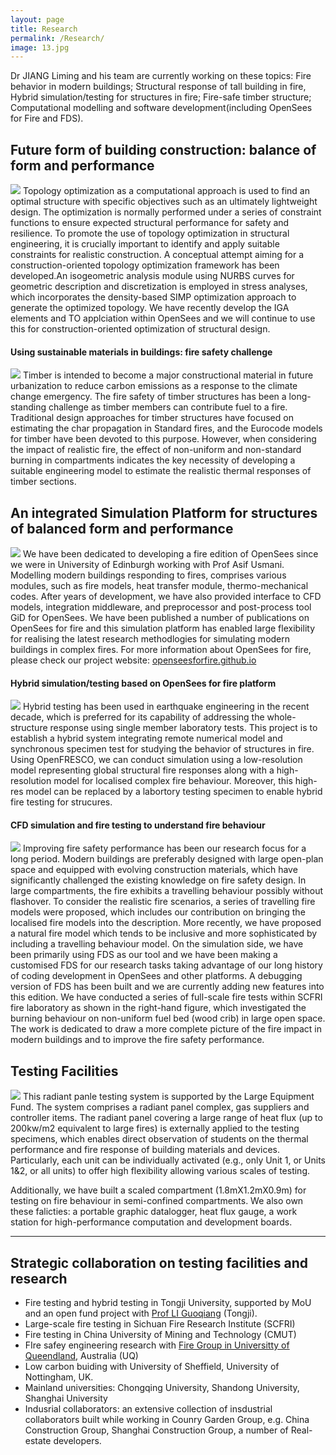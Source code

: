 ```yaml
---
layout: page
title: Research
permalink: /Research/
image: 13.jpg
---
```


Dr JIANG Liming and his team are currently working on these topics: Fire behavior in modern buildings; Structural response of tall building in fire, Hybrid simulation/testing for structures in fire; Fire-safe timber structure; Computational modelling and software development(including OpenSees for Fire and FDS).

## Future form of building construction: balance of form and performance
![]({{site.baseurl}}/images/optimization.png)
Topology optimization as a computational approach is used to find an optimal structure with specific objectives such as an ultimately lightweight design. The optimization is normally performed under a series of constraint functions to ensure expected structural performance for safety and resilience. To promote the use of topology optimization in structural engineering, it is crucially important to identify and apply suitable constraints for realistic construction. A conceptual attempt aiming for a construction-oriented topology optimization framework has been developed.An isogeometric analysis module using NURBS curves for geometric description and discretization is employed in stress analyses, which incorporates the density-based SIMP optimization approach to generate the optimized topology. We have recently develop the IGA elements and TO applciation within OpenSees and we will continue to use this for construction-oriented optimization of structural design.

#### Using sustainable materials in buildings: fire safety challenge
![]({{site.baseurl}}/images/timber.jpg)
Timber is intended to become a major constructional material in future urbanization to reduce carbon emissions as a response to the climate change emergency. The fire safety of timber structures has been a long-standing challenge as timber members can contribute fuel to a fire. Traditional design approaches for timber structures have focused on estimating the char propagation in Standard fires, and the Eurocode models for timber have been devoted to this purpose. However, when considering the impact of realistic fire, the effect of non-uniform and non-standard burning in compartments indicates the key necessity of developing a suitable engineering model to estimate the realistic thermal responses of timber sections. 


## An integrated Simulation Platform for structures of balanced form and performance
![]({{site.baseurl}}/images/structfire.jpg)
We have  been  dedicated to developing a fire edition of OpenSees  since we were in University of Edinburgh working with Prof Asif Usmani. Modelling modern buildings responding to fires, comprises various modules, such as fire models, heat transfer module, thermo-mechanical codes. After years of development, we have also provided interface to CFD  models, integration middleware, and preprocessor and post-process tool  GiD for OpenSees. We have been published  a  number of publications  on OpenSees for  fire and this simulation platform has enabled large flexibility for realising the  latest research methodlogies  for simulating modern buildings in complex fires. For more information  about OpenSees for  fire, please check our project website:  [openseesforfire.github.io](http://openseesforfire.github.io/)

#### Hybrid simulation/testing based on OpenSees for fire platform
![]({{site.baseurl}}/images/hybrid.jpg)
Hybrid testing has been used in earthquake engineering in the recent decade, which is preferred for its capability of addressing the whole-structure response using single member laboratory tests. This project is to establish a hybrid system integrating remote numerical model and synchronous specimen test for studying the behavior of structures in fire. Using OpenFRESCO,  we  can conduct simulation using a low-resolution model representing global structural fire responses along with a high-resolution model for localised complex fire behaviour. Moreover, this high-res model can be replaced by a labortory testing specimen to enable hybrid fire testing for strucures. 


#### CFD simulation and fire testing to understand fire behaviour
![]({{site.baseurl}}/images/semifire.jpg)
Improving fire safety performance has been our research focus for a  long period. Modern buildings are preferably designed with large open-plan space  and  equipped with evolving construction materials, which have significantly challenged the existing knowledge on fire safety design. In large compartments, the fire exhibits a travelling behaviour possibly without flashover. To consider the realistic fire scenarios, a series of travelling fire models were proposed, which includes our contribution on bringing  the  localised  fire  models into the description.  More recently, we have proposed a  natural fire model which tends  to be  inclusive and  more sophisticated by including a  travelling behaviour model. On the simulation side, we have been primarily using FDS as our tool and we have been making a customised FDS for our research tasks taking advantage of our long history of coding development in OpenSees and other platforms. A debugging version of FDS has been built and we are currently adding new features  into this edition. We have conducted a series of full-scale fire tests within SCFRI fire laboratory as shown in the right-hand figure, which investigated the burning behaviour on non-uniform fuel bed (wood crib) in large open space. The work is dedicated to draw a more complete picture of the fire impact in modern buildings and to improve the fire safety performance.

## Testing Facilities
![]({{site.baseurl}}/images/Panel.jpg)
This radiant panle testing system is supported by the Large Equipment Fund. The system comprises a radiant panel complex, gas suppliers and controller items. The radiant panel covering a large range of heat flux (up to 200kw/m2 equivalent to large fires) is externally applied to the testing specimens, which enables direct observation of students on the thermal performance and fire response of building materials and devices. Particularly, each unit can be individually activated (e.g., only Unit 1, or Units 1&2, or all units) to offer high flexibility allowing various scales of testing. 

Additionally, we have built a scaled compartment (1.8mX1.2mX0.9m) for testing on fire behaviour in semi-confined compartments. We also own these falicties: a portable graphic datalogger, heat flux gauge, a work station for high-performance computation and development boards.  

***
## Strategic collaboration on testing facilities and research
* Fire testing and hybrid testing in Tongji University, supported by MoU and an open fund project with [Prof LI Guoqiang](http://steelpro.net/Default.aspx) (Tongji).
* Large-scale fire testing in Sichuan Fire Research Institute (SCFRI)
* Fire testing in China University of Mining and Technology (CMUT)
* FIre safey engineering research with [Fire Group in Universitty of Queendland](https://civil.uq.edu.au/research/fire-safety-engineering), Australia (UQ)
* Low carbon buiding with University of Sheffield, University of Nottingham, UK.
* Mainland universities: Chongqing University, Shandong University, Shanghai University
* Indusrial collaborators: an extensive collection  of insdustrial collaborators built while working in Counry Garden Group, e.g. China Construction Group, Shanghai Construction Group, a number of Real-estate developers.